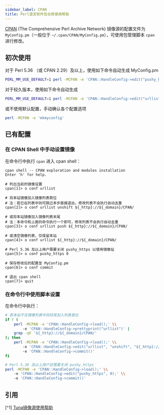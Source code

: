 ```yaml
---
sidebar_label: CPAN
title: Perl语言软件包仓库使用帮助
---
```


[CPAN](https://www.cpan.org/) (The Comprehensive Perl Archive Network) 镜像源的配置文件为 `MyConfig.pm`（一般位于 `~/.cpan/CPAN/MyConfig.pm`），可使用包管理脚本 `cpan` 进行修改。

## 初次使用

对于 Perl 5.36 （或 CPAN 2.29）及以上，使用如下命令自动生成 MyConfig.pm
```bash varcode
PERL_MM_USE_DEFAULT=1 perl -MCPAN -e 'CPAN::HandleConfig->edit("pushy_https", 0); CPAN::HandleConfig->edit("urllist", "unshift", "${_http}://${_domain}/CPAN/"); mkmyconfig'
```

对于较久版本，使用如下命令自动生成
```bash varcode
PERL_MM_USE_DEFAULT=1 perl -MCPAN -e 'CPAN::HandleConfig->edit("urllist", "unshift", "${_http}://${_domain}/CPAN/"); mkmyconfig'
```

或不使用默认配置，手动确认各个配置选项
```bash varcode
perl -MCPAN -e 'mkmyconfig'
```

## 已有配置

### 在 CPAN Shell 中手动设置镜像

在命令行中执行 `cpan` 进入 cpan shell：

```shell varcode
cpan shell -- CPAN exploration and modules installation
Enter 'h' for help.

# 列出当前的镜像设置
cpan[1]> o conf urllist

# 将本站镜像加入镜像列表首位
# 注：若已在列表中则可跳过本步直接退出，修改列表不会执行自动去重
cpan[2]> o conf urllist unshift ${_http}://${_domain}/CPAN/

# 或将本站镜像加入镜像列表末尾
# 注：本命令和上面的命令执行一个即可，修改列表不会执行自动去重
cpan[3]> o conf urllist push ${_http}://${_domain}/CPAN/

# 或清空镜像列表，仅保留本站
cpan[4]> o conf urllist ${_http}://${_domain}/CPAN/

# Perl 5.36 及以上用户需要关闭 pushy_https 以使用镜像站
cpan[5]> o conf pushy_https 0

# 保存修改后的配置至 MyConfig.pm
cpan[6]> o conf commit

# 退出 cpan shell
cpan[7]> quit
```

### 在命令行中使用脚本设置

在命令行中执行：

```bash varcode
# 若本站不在镜像列表中则将其加入列表首位
if ! (
    perl -MCPAN -e 'CPAN::HandleConfig->load();' \\
        -e 'CPAN::HandleConfig->prettyprint("urllist")' |
    grep -qF '${_http}://${_domain}/CPAN/'
); then
    perl -MCPAN -e 'CPAN::HandleConfig->load();' \\
        -e 'CPAN::HandleConfig->edit("urllist", "unshift", "${_http}://${_domain}/CPAN/");' \\
        -e 'CPAN::HandleConfig->commit()'
fi

# Perl 5.36 及以上用户还需要关闭 pushy_https
perl -MCPAN -e 'CPAN::HandleConfig->load();' \\
    -e 'CPAN::HandleConfig->edit("pushy_https", 0);' \\
    -e 'CPAN::HandleConfig->commit()'
```


## 引用
[^1] [Tuna镜像源使用帮助](https://mirrors.tuna.tsinghua.edu.cn/help/CPAN/)  